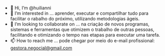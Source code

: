 - 👋 Hi, I’m @huilianni
- 👀 I’m interested in ... aprender, executar e compartilhar tudo para facilitar o rabalho do próximo, utilizando metodologias ágeis.
- 💞️ I’m looking to collaborate on ... na criação de novos programas, sistemas e ferramentas que otimizem o trabalho de outras pessoas, facilitando e otimizando o tempo nas etapas para executar uma tarefa.
- 📫 How to reach me ... pode chegar por meio do e-mail profissional: gestora.negocial@gmail.com

<!---
huilianni/huilianni is a ✨ special ✨ repository because its `README.md` (this file) appears on your GitHub profile.
You can click the Preview link to take a look at your changes.
--->
